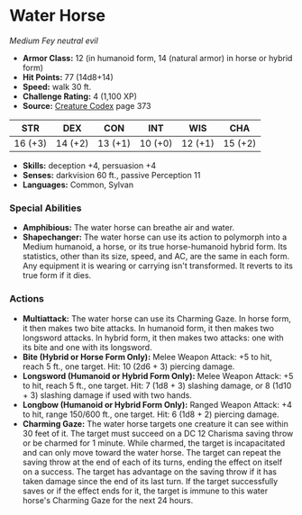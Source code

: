 # Water Horse

*Medium* *Fey* *neutral evil*

- **Armor Class:** 12 (in humanoid form, 14 (natural armor) in horse or hybrid form)
- **Hit Points:** 77 (14d8+14)
- **Speed:** walk 30 ft.
- **Challenge Rating:** 4 (1,100 XP)
- **Source:** [Creature Codex](https://koboldpress.com/kpstore/product/creature-codex-for-5th-edition-dnd) page 373

| STR | DEX | CON | INT | WIS | CHA |
| --- | --- | --- | --- | --- | --- |
| 16 (+3) | 14 (+2) | 13 (+1) | 10 (+0) | 12 (+1) | 15 (+2) |

- **Skills:** deception +4, persuasion +4
- **Senses:** darkvision 60 ft., passive Perception 11
- **Languages:** Common, Sylvan
### Special Abilities
- **Amphibious:** The water horse can breathe air and water.
- **Shapechanger:** The water horse can use its action to polymorph into a Medium humanoid, a horse, or its true horse-humanoid hybrid form. Its statistics, other than its size, speed, and AC, are the same in each form. Any equipment it is wearing or carrying isn't transformed. It reverts to its true form if it dies.
### Actions
- **Multiattack:** The water horse can use its Charming Gaze. In horse form, it then makes two bite attacks. In humanoid form, it then makes two longsword attacks. In hybrid form, it then makes two attacks: one with its bite and one with its longsword.
- **Bite (Hybrid or Horse Form Only):** Melee Weapon Attack: +5 to hit, reach 5 ft., one target. Hit: 10 (2d6 + 3) piercing damage.
- **Longsword (Humanoid or Hybrid Form Only):** Melee Weapon Attack: +5 to hit, reach 5 ft., one target. Hit: 7 (1d8 + 3) slashing damage, or 8 (1d10 + 3) slashing damage if used with two hands.
- **Longbow (Humanoid or Hybrid Form Only):** Ranged Weapon Attack: +4 to hit, range 150/600 ft., one target. Hit: 6 (1d8 + 2) piercing damage.
- **Charming Gaze:** The water horse targets one creature it can see within 30 feet of it. The target must succeed on a DC 12 Charisma saving throw or be charmed for 1 minute. While charmed, the target is incapacitated and can only move toward the water horse. The target can repeat the saving throw at the end of each of its turns, ending the effect on itself on a success. The target has advantage on the saving throw if it has taken damage since the end of its last turn. If the target successfully saves or if the effect ends for it, the target is immune to this water horse's Charming Gaze for the next 24 hours.


